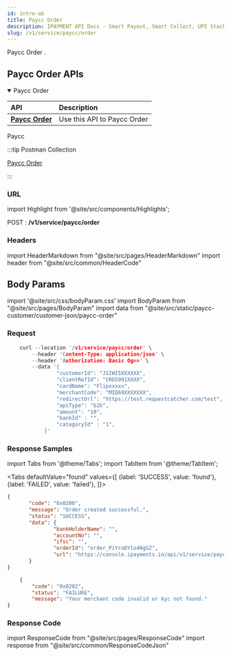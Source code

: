 ```yaml
---
id: intro-ab
title: Paycc Order 
description: IPAYMENT API Docs - Smart Payout, Smart Collect, UPI Stack, Validation Suite, Aeps, Dmt
slug: /v1/service/paycc/order
---
```


<p>Paycc Order . </p>

## Paycc Order APIs


<details open>
<summary> Paycc Order  </summary>

| API                                                                           | Description                                     |
| :---------------------------------------------------------------------------- | :---------------------------------------------- |
| <a href="/docs/v1/service/paycc/order">**Paycc Order**</a>| Use this API to Paycc Order 

</details>


Paycc

:::tip Postman Collection

<a href="https://www.google.com" target="_blank">Paycc Order</a>

:::

### URL

import Highlight from '@site/src/components/Highlights';

<Highlight className="post">POST</Highlight> : <strong>/v1/service/paycc/order</strong>

### Headers

import HeaderMarkdown from "@site/src/pages/HeaderMarkdown"
import header from "@site/src/common/HeaderCode"

<HeaderMarkdown data={header}/>

## Body Params

import '@site/src/css/bodyParam.css'
import BodyParam from "@site/src/pages/BodyParam"
import data from "@site/src/static/paycc-customer/customer-json/paycc-order"

<BodyParam data={data}/>

### Request

```c title="Example Request"
    curl --location '/v1/service/paycc/order' \
        --header 'Content-Type: application/json' \
        --header 'Authorization: Basic Og==' \
        --data '{
                "customerId": "JSIWI5XXXXXX",
                "clientRefId": "CRD5991XXXX",
                "cardName": "Flipxxxxx",
                "merchantCode": "MID69XXXXXXX",
                "redirectUrl": "https://test.requestcatcher.com/test",
                "apiType": "b2b",
                "amount": "10",
                "bankId" : "",
                "categoryId" : "1",
            }'
```

### Response Samples

import Tabs from '@theme/Tabs';
import TabItem from '@theme/TabItem';

<Tabs
    defaultValue="found"
    values={[
        {label: 'SUCCESS', value: 'found'},
        {label: 'FAILED', value: 'failed'},
    ]}>

<TabItem value="found">

 ```json
 {
        "code": "0x0200",
        "message": "Order created successful.",
        "status": "SUCCESS",
        "data": {
                "bankHolderName": "",
                "accountNo": "",
                "ifsc": "",
                "orderId": "order_PiYroDYlo4NgGZ",
                "url": "https://console.ipayments.in/api/v1/service/paycc/pay/order_PiYroDYlo4NgGZ/eyJpdiI6Ikhkak1Va2dWd0NLUGFKNm1JMXRSWmc9PSIsInZhbHVlIjoiNFduWXZJMWN6NTNuM1ZLZTNtN3VuVXZoK0pWZzJYU1Zhd3VlSTZvU3liamFVY3"
        }
}
 ```

</TabItem>

<TabItem value="failed">

```json
    {
        "code": "0x0202",
        "status": "FAILURE",
        "message": "Your merchant code invalid or kyc not found."
}
```

</TabItem>
</Tabs>

### Response Code

import ResponseCode from "@site/src/pages/ResponseCode"
import response from "@site/src/common/ResponseCodeJson"

<ResponseCode data={response}/>
